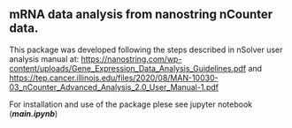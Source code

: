 ## mRNA data analysis from nanostring nCounter data.
This package was developed following the steps described in nSolver user analysis manual at:
https://nanostring.com/wp-content/uploads/Gene_Expression_Data_Analysis_Guidelines.pdf  and 
https://tep.cancer.illinois.edu/files/2020/08/MAN-10030-03_nCounter_Advanced_Analysis_2.0_User_Manual-1.pdf


For installation and use of the package plese see jupyter notebook (*****main.ipynb*****)
